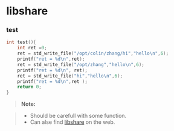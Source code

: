 # libshare

### test

```c
int test(){
	int ret =0;
	ret = std_write_file("/opt/colin/zhang/hi","hello\n",6);
	printf("ret = %d\n",ret);
	ret = std_write_file("/opt/zhang","hello\n",6);
	printf("ret = %d\n", ret);
	ret = std_write_file("hi","hello\n",6);
	printf("ret = %d\n",ret );	
	return 0;
}
```

> **Note:**

> - Should be carefull with some function.
> - Can alse find [libshare] on the web.


[libshare]: https://github.com/colin-zhang/libshare